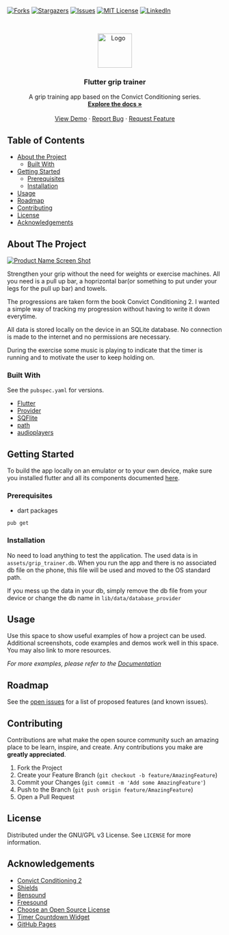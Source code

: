 <!--
*** Thanks for checking out this README Template. If you have a suggestion that would
*** make this better, please fork the repo and create a pull request or simply open
*** an issue with the tag "enhancement".
*** Thanks again! Now go create something AMAZING! :D
-->





<!-- PROJECT SHIELDS -->
<!--
*** I'm using markdown "reference style" links for readability.
*** Reference links are enclosed in brackets [ ] instead of parentheses ( ).
*** See the bottom of this document for the declaration of the reference variables
*** for contributors-url, forks-url, etc. This is an optional, concise syntax you may use.
*** https://www.markdownguide.org/basic-syntax/#reference-style-links
-->
<!-- [![Contributors][contributors-shield]][contributors-url] -->
[![Forks][forks-shield]][forks-url]
[![Stargazers][stars-shield]][stars-url]
[![Issues][issues-shield]][issues-url]
[![MIT License][license-shield]][license-url]
[![LinkedIn][linkedin-shield]][linkedin-url]



<!-- PROJECT LOGO -->
<br />
<p align="center">
  <a href="https://github.com/VitoMinheere/flutter_grip_trainer">
    <img src="images/logo.png" alt="Logo" width="80" height="80">
  </a>

  <h3 align="center">Flutter grip trainer</h3>

  <p align="center">
    A grip training app based on the Convict Conditioning series.
    <br />
    <a href="https://github.com/VitoMinheere/flutter_grip_trainer"><strong>Explore the docs »</strong></a>
    <br />
    <br />
    <a href="https://github.com/VitoMinheere/flutter_grip_trainer">View Demo</a>
    ·
    <a href="https://github.com/VitoMinheere/flutter_grip_trainer/issues">Report Bug</a>
    ·
    <a href="https://github.com/VitoMinheere/flutter_grip_trainer/issues">Request Feature</a>
  </p>
</p>



<!-- TABLE OF CONTENTS -->
## Table of Contents

* [About the Project](#about-the-project)
  * [Built With](#built-with)
* [Getting Started](#getting-started)
  * [Prerequisites](#prerequisites)
  * [Installation](#installation)
* [Usage](#usage)
* [Roadmap](#roadmap)
* [Contributing](#contributing)
* [License](#license)
* [Acknowledgements](#acknowledgements)



<!-- ABOUT THE PROJECT -->
## About The Project

[![Product Name Screen Shot][product-screenshot]](https://example.com)

Strengthen your grip without the need for weights or exercise machines. All you need is a pull up bar, a hoprizontal bar(or something to put under your legs for the pull up bar) and towels.

The progressions are taken form the book Convict Conditioning 2. I wanted a simple way of tracking my progression without having to write it down everytime. 

All data is stored locally on the device in an SQLite database. No connection is made to the internet and no permissions are necessary.

During the exercise some music is playing to indicate that the timer is running and to motivate the user to keep holding on.


### Built With
See the `pubspec.yaml` for versions.

* [Flutter](https://flutter.dev/)
* [Provider](https://pub.dev/packages/provider)
* [SQFlite](https://pub.dev/packages/sqflite)
* [path](https://pub.dev/packages/path)
* [audioplayers](https://pub.dev/packages/audioplayers)


<!-- GETTING STARTED -->
## Getting Started

To build the app locally on an emulator or to your own device, make sure you installed flutter and all its components documented [here](https://flutter.dev/docs/get-started/install).

### Prerequisites

* dart packages
```
pub get
```

### Installation

No need to load anything to test the application. The used data is in `assets/grip_trainer.db`. 
When you run the app and there is no associated db file on the phone, this file will be used and moved to the OS standard path.

If you mess up the data in your db, simply remove the db file from your device or change the db name in `lib/data/database_provider`



<!-- USAGE EXAMPLES -->
## Usage

Use this space to show useful examples of how a project can be used. Additional screenshots, code examples and demos work well in this space. You may also link to more resources.

_For more examples, please refer to the [Documentation](https://example.com)_



<!-- ROADMAP -->
## Roadmap

See the [open issues](https://github.com/VitoMinheere/flutter_grip_trainer/issues) for a list of proposed features (and known issues).



<!-- CONTRIBUTING -->
## Contributing

Contributions are what make the open source community such an amazing place to be learn, inspire, and create. Any contributions you make are **greatly appreciated**.

1. Fork the Project
2. Create your Feature Branch (`git checkout -b feature/AmazingFeature`)
3. Commit your Changes (`git commit -m 'Add some AmazingFeature'`)
4. Push to the Branch (`git push origin feature/AmazingFeature`)
5. Open a Pull Request



<!-- LICENSE -->
## License

Distributed under the GNU/GPL v3 License. See `LICENSE` for more information.



<!-- ACKNOWLEDGEMENTS -->
## Acknowledgements
* [Convict Conditioning 2](https://www.amazon.com/Convict-Conditioning-Advanced-Training-Bulletproof-ebook/dp/B0097AMVXS/)
* [Shields](https://shields.io)
* [Bensound](https://www.bensound.com/)
* [Freesound](https://freesound.org/)
* [Choose an Open Source License](https://choosealicense.com)
* [Timer Countdown Widget](https://medium.com/flutterdevs/creating-a-countdown-timer-using-animation-in-flutter-2d56d4f3f5f1)
* [GitHub Pages](https://pages.github.com)



<!-- MARKDOWN LINKS & IMAGES -->
<!-- https://www.markdownguide.org/basic-syntax/#reference-style-links -->
<!-- [contributors-shield]: https://img.shields.io/github/contributors/othneildrew/Best-README-Template.svg?style=flat-square -->
<!-- [contributors-url]: https://github.com/VitoMinheere/flutter_grip_trainer/graphs/contributors -->
[forks-shield]: https://img.shields.io/github/forks/VitoMinheere/flutter_grip_trainer 
[forks-url]: https://github.com/VitoMinheere/flutter_grip_trainer/network/members
[stars-shield]: https://img.shields.io/github/stars/VitoMinheere/flutter_grip_trainer 
[stars-url]: https://github.com/VitoMinheere/flutter_grip_trainer/stargazers
[issues-shield]: https://img.shields.io/github/issues/VitoMinheere/flutter_grip_trainer 
[issues-url]: https://github.com/VitoMinheere/flutter_grip_trainer/issues
[license-shield]: https://img.shields.io/github/license/VitoMinheere/flutter_grip_trainer 
[license-url]: https://github.com/VitoMinheere/flutter_grip_trainer/blob/master/LICENSE.txt
[linkedin-shield]: https://img.shields.io/badge/-LinkedIn-black.svg?style=flat-square&logo=linkedin&colorB=555
[linkedin-url]: https://linkedin.com/in/vitominheere
[product-screenshot]: images/screenshot.png

